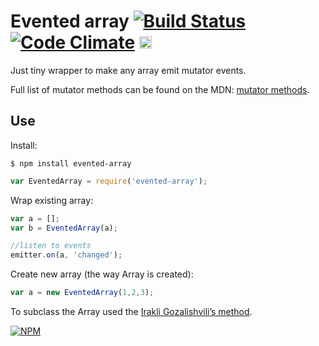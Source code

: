 # Evented array [![Build Status](https://travis-ci.org/dfcreative/evented-array.svg?branch=master)](https://travis-ci.org/dfcreative/evented-array) [![Code Climate](https://codeclimate.com/github/dfcreative/evented-array/badges/gpa.svg)](https://codeclimate.com/github/dfcreative/evented-array) <a href="UNLICENSE"><img src="http://upload.wikimedia.org/wikipedia/commons/6/62/PD-icon.svg" width="20"/></a>


Just tiny wrapper to make any array emit mutator events.

Full list of mutator methods can be found on the MDN: [mutator methods](https://developer.mozilla.org/en-US/docs/Web/JavaScript/Reference/Global_Objects/Array/prototype#Mutator_methods).


## Use

Install:

`$ npm install evented-array`

```js
var EventedArray = require('evented-array');
```


Wrap existing array:

```js
var a = [];
var b = EventedArray(a);

//listen to events
emitter.on(a, 'changed');
```

Create new array (the way Array is created):

```js
var a = new EventedArray(1,2,3);
```

To subclass the Array used the [Irakli Gozalishvili’s method](https://gist.github.com/Gozala/666251).



[![NPM](https://nodei.co/npm/evented-array.png?downloads=true&downloadRank=true&stars=true)](https://nodei.co/npm/evented-array/)
